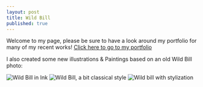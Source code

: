 ```yaml
---
layout: post
title: Wild Bill
published: true
---
```


Welcome to my page, please be sure to have a look around my portfolio for many of my recent works!
[Click here to go to my portfolio](http://jasonhmarsh.dribbble.com)


I also created some new illustrations & Paintings based on an old Wild Bill photo:

![Wild Bill in Ink](https://minimalistic.github.io/images/Wildbill-ink-small.jpg)
![Wild Bill, a bit classical style](https://minimalistic.github.io/images/Wildbill-classical-small.jpg)
![Wild bill with stylization](https://minimalistic.github.io/images/Wildbill-vapor-small.jpg)
